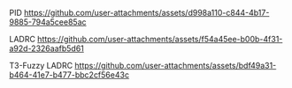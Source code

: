 PID
https://github.com/user-attachments/assets/d998a110-c844-4b17-9885-794a5cee85ac

LADRC
https://github.com/user-attachments/assets/f54a45ee-b00b-4f31-a92d-2326aafb5d61

T3-Fuzzy LADRC
https://github.com/user-attachments/assets/bdf49a31-b464-41e7-b477-bbc2cf56e43c
